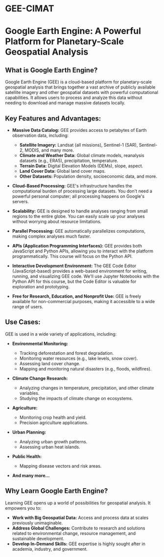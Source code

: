 # GEE-CIMAT

# Google Earth Engine: A Powerful Platform for Planetary-Scale Geospatial Analysis

## What is Google Earth Engine?

Google Earth Engine (GEE) is a cloud-based platform for planetary-scale geospatial analysis that brings together a vast archive of publicly available satellite imagery and other geospatial datasets with powerful computational capabilities.  It allows users to process and analyze this data without needing to download and manage massive datasets locally.

## Key Features and Advantages:

*   **Massive Data Catalog:** GEE provides access to petabytes of Earth observation data, including:
    *   **Satellite Imagery:** Landsat (all missions), Sentinel-1 (SAR), Sentinel-2, MODIS, and many more.
    *   **Climate and Weather Data:** Global climate models, reanalysis datasets (e.g., ERA5), precipitation, temperature.
    *   **Terrain Data:** Digital Elevation Models (DEMs), slope, aspect.
    *   **Land Cover Data:** Global land cover maps.
    *   **Other Datasets:** Population density, socioeconomic data, and more.

*   **Cloud-Based Processing:** GEE's infrastructure handles the computational burden of processing large datasets.  You don't need a powerful personal computer; all processing happens on Google's servers.

*   **Scalability:**  GEE is designed to handle analyses ranging from small regions to the entire globe.  You can easily scale up your analyses without worrying about resource limitations.

*   **Parallel Processing:** GEE automatically parallelizes computations, making complex analyses much faster.

*   **APIs (Application Programming Interfaces):** GEE provides both JavaScript and Python APIs, allowing you to interact with the platform programmatically. This course will focus on the Python API.

*   **Interactive Development Environment:** The GEE Code Editor (JavaScript-based) provides a web-based environment for writing, running, and visualizing GEE code.  We'll use Jupyter Notebooks with the Python API for this course, but the Code Editor is valuable for exploration and prototyping.

*   **Free for Research, Education, and Nonprofit Use:** GEE is freely available for non-commercial purposes, making it accessible to a wide range of users.

## Use Cases:

GEE is used in a wide variety of applications, including:

*   **Environmental Monitoring:**
    *   Tracking deforestation and forest degradation.
    *   Monitoring water resources (e.g., lake levels, snow cover).
    *   Assessing land cover change.
    *   Mapping and monitoring natural disasters (e.g., floods, wildfires).

*   **Climate Change Research:**
    *   Analyzing changes in temperature, precipitation, and other climate variables.
    *   Studying the impacts of climate change on ecosystems.

*   **Agriculture:**
    *   Monitoring crop health and yield.
    *   Precision agriculture applications.

*   **Urban Planning:**
    *   Analyzing urban growth patterns.
    *   Assessing urban heat islands.

*   **Public Health:**
    *   Mapping disease vectors and risk areas.

*   **And many more...**

## Why Learn Google Earth Engine?

Learning GEE opens up a world of possibilities for geospatial analysis. It empowers you to:

*   **Work with Big Geospatial Data:**  Access and process data at scales previously unimaginable.
*   **Address Global Challenges:** Contribute to research and solutions related to environmental change, resource management, and sustainable development.
*   **Develop In-Demand Skills:**  GEE expertise is highly sought after in academia, industry, and government.
